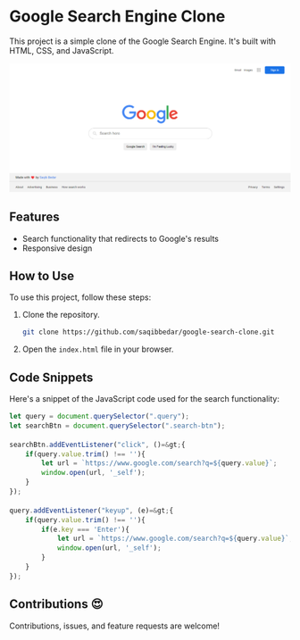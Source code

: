 # Google Search Engine Clone

This project is a simple clone of the Google Search Engine. It's built with HTML, CSS, and JavaScript.

![Project Image](https://raw.githubusercontent.com/saqibbedar/google-search-clone/main/google-search.png)

## Features

- Search functionality that redirects to Google's results
- Responsive design

## How to Use

To use this project, follow these steps:

1. Clone the repository.

    ```bash
    git clone https://github.com/saqibbedar/google-search-clone.git
    ```

2. Open the `index.html` file in your browser.

## Code Snippets

Here's a snippet of the JavaScript code used for the search functionality:

```javascript
let query = document.querySelector(".query");
let searchBtn = document.querySelector(".search-btn");

searchBtn.addEventListener("click", ()=&gt;{
    if(query.value.trim() !== ''){
        let url = `https://www.google.com/search?q=${query.value}`;
        window.open(url, '_self');
    }
});

query.addEventListener("keyup", (e)=&gt;{
    if(query.value.trim() !== ''){
        if(e.key === 'Enter'){
            let url = `https://www.google.com/search?q=${query.value}`;
            window.open(url, '_self');
        }
    }
});
```

## Contributions 😍

Contributions, issues, and feature requests are welcome!
